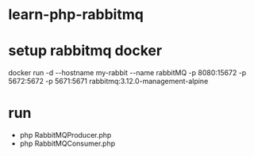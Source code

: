 # learn-php-rabbitmq

# setup rabbitmq docker
docker run -d --hostname my-rabbit --name rabbitMQ -p 8080:15672 -p 5672:5672 -p 5671:5671 rabbitmq:3.12.0-management-alpine

# run
- php RabbitMQProducer.php
- php RabbitMQConsumer.php
